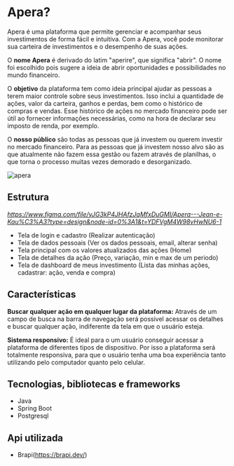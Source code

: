 # Apera?

Apera é uma plataforma que permite gerenciar e acompanhar seus investimentos de forma fácil e intuitiva.
Com a Apera, você pode monitorar sua carteira de investimentos e o desempenho de suas ações.

O **nome Apera** é derivado do latim "aperire", que significa "abrir". O nome foi escolhido pois sugere
a ideia de abrir oportunidades e possibilidades no mundo financeiro.

O **objetivo** da plataforma tem como ideia principal ajudar as pessoas a terem maior controle sobre seus investimentos.
Isso inclui a quantidade de ações, valor da carteira, ganhos e perdas, bem como o histórico de compras e vendas.
Esse histórico de ações no mercado financeiro pode ser útil ao fornecer informações necessárias, como na hora
de declarar seu imposto de renda, por exemplo.

O **nosso público** são todas as pessoas que já investem ou querem investir no mercado financeiro.
Para as pessoas que já investem nosso alvo são as que atualmente não fazem essa gestão ou fazem através de planilhas,
o que torna o processo muitas vezes demorado e desorganizado.

![apera](https://user-images.githubusercontent.com/102368879/236288398-5cda0451-3c8e-4555-a5ad-a5bac83636fd.png)

## Estrutura

*https://www.figma.com/file/yJG3kP4JHAfzJqMfxDuGMI/Apera---Jean-e-Kau%C3%A3?type=design&node-id=0%3A1&t=YDFVgM4W98vHwNU6-1*

- Tela de login e cadastro (Realizar autenticação)
- Tela de dados pessoais (Ver os dados pessoais, email, alterar senha)
- Tela principal com os valores atualizados das ações (Home)
- Tela de detalhes da ação (Preço, variação, min e max de um periodo)
- Tela de dashboard de meus investimento (Lista das minhas ações, cadastrar: ação, venda e compra)

## Características

**Buscar qualquer ação em qualquer lugar da plataforma:**
Através de um campo de busca na barra de navegação será possivel acessar os detalhes
e buscar qualquer ação, indiferente da tela em que o usuário esteja.

**Sistema responsivo:**
É ideal para o um usuário conseguir acessar a plataforma de diferentes tipos de dispositivo.
Por isso a plataforma será totalmente responsiva, para que o usuário tenha uma boa experiência tanto
utilizando pelo computador quanto pelo celular.

## Tecnologias, bibliotecas e frameworks

- Java
- Spring Boot
- Postgresql

## Api utilizada

- Brapi(https://brapi.dev/)
